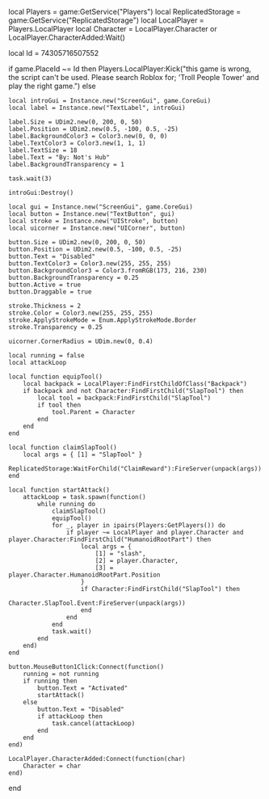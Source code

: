 local Players = game:GetService("Players")
local ReplicatedStorage = game:GetService("ReplicatedStorage")
local LocalPlayer = Players.LocalPlayer
local Character = LocalPlayer.Character or LocalPlayer.CharacterAdded:Wait()

local Id = 74305716507552

if game.PlaceId ~= Id then
    Players.LocalPlayer:Kick("this game is wrong, the script can't be used. Please search Roblox for; 'Troll People Tower' and play the right game.")
else

    local introGui = Instance.new("ScreenGui", game.CoreGui)
    local label = Instance.new("TextLabel", introGui)

    label.Size = UDim2.new(0, 200, 0, 50)
    label.Position = UDim2.new(0.5, -100, 0.5, -25)
    label.BackgroundColor3 = Color3.new(0, 0, 0)
    label.TextColor3 = Color3.new(1, 1, 1)
    label.TextSize = 18
    label.Text = "By: Not's Hub"
    label.BackgroundTransparency = 1

    task.wait(3)

    introGui:Destroy()

    local gui = Instance.new("ScreenGui", game.CoreGui)
    local button = Instance.new("TextButton", gui)
    local stroke = Instance.new("UIStroke", button)
    local uicorner = Instance.new("UICorner", button)

    button.Size = UDim2.new(0, 200, 0, 50)
    button.Position = UDim2.new(0.5, -100, 0.5, -25)
    button.Text = "Disabled"
    button.TextColor3 = Color3.new(255, 255, 255)
    button.BackgroundColor3 = Color3.fromRGB(173, 216, 230)
    button.BackgroundTransparency = 0.25
    button.Active = true
    button.Draggable = true

    stroke.Thickness = 2
    stroke.Color = Color3.new(255, 255, 255)
    stroke.ApplyStrokeMode = Enum.ApplyStrokeMode.Border
    stroke.Transparency = 0.25

    uicorner.CornerRadius = UDim.new(0, 0.4)

    local running = false
    local attackLoop

    local function equipTool()
        local backpack = LocalPlayer:FindFirstChildOfClass("Backpack")
        if backpack and not Character:FindFirstChild("SlapTool") then
            local tool = backpack:FindFirstChild("SlapTool")
            if tool then
                tool.Parent = Character
            end
        end
    end

    local function claimSlapTool()
        local args = { [1] = "SlapTool" }
        ReplicatedStorage:WaitForChild("ClaimReward"):FireServer(unpack(args))
    end

    local function startAttack()
        attackLoop = task.spawn(function()
            while running do
                claimSlapTool()
                equipTool()
                for _, player in ipairs(Players:GetPlayers()) do
                    if player ~= LocalPlayer and player.Character and player.Character:FindFirstChild("HumanoidRootPart") then
                        local args = {
                            [1] = "slash",
                            [2] = player.Character,
                            [3] = player.Character.HumanoidRootPart.Position
                        }
                        if Character:FindFirstChild("SlapTool") then
                            Character.SlapTool.Event:FireServer(unpack(args))
                        end
                    end
                end
                task.wait()
            end
        end)
    end

    button.MouseButton1Click:Connect(function()
        running = not running
        if running then
            button.Text = "Activated"
            startAttack()
        else
            button.Text = "Disabled"
            if attackLoop then
                task.cancel(attackLoop)
            end
        end
    end)

    LocalPlayer.CharacterAdded:Connect(function(char)
        Character = char
    end)

end
